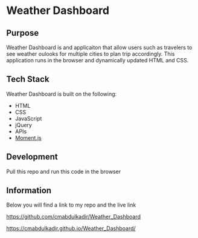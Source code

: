 # Weather Dashboard

## Purpose

Weather Dashboard is and applicaiton that allow users such as travelers to see weather oulooks for multiple cities to plan trip accordingly. This application runs in the browser and dynamically updated HTML and CSS.


## Tech Stack

Weather Dashboard is built on the following:

- HTML
- CSS
- JavaScript
- jQuery
- APIs
- [Moment.js](https://momentjs.com/)

## Development

Pull this repo and run this code in the browser

## Information
Below you will find a link to my repo and the live link

https://github.com/cmabdulkadir/Weather_Dashboard

https://cmabdulkadir.github.io/Weather_Dashboard/
